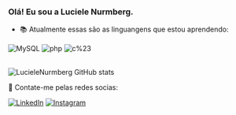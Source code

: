 ### Olá! Eu sou a Luciele Nurmberg.

- 📚 Atualmente essas são as linguangens que estou aprendendo: 
<div style="display: inline_block">
  <img align="center" alt="MySQL" src="https://img.shields.io/badge/MySQL-00000F?style=for-the-badge&logo=mysql&logoColor=white" />
  <img align="center" alt="php" src="https://img.shields.io/badge/PHP-777BB4?style=for-the-badge&logo=php&logoColor=white" />
  <img align="center" alt="c%23" src="https://img.shields.io/badge/C%23-239120?style=for-the-badge&logo=c-sharp&logoColor=white" />
  </div><br/>


![LucieleNurmberg GitHub stats](https://github-readme-stats.vercel.app/api?username=LucieleNurmberg&show_icons=true&theme=radical)


💬 Contate-me pelas redes socias: 

[![LinkedIn](https://img.shields.io/badge/LinkedIn-0e76a8?style=for-the-badge&logo=linkedin&logoColor=white)](https://www.linkedin.com/in/luciele-nurmberg-a9a6b6220)
[![Instagram](https://img.shields.io/badge/Instagram-E4405F?style=for-the-badge&logo=instagram&logoColor=white)](https://www.instagram.com/ladymurphy_)

